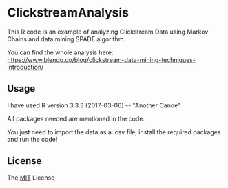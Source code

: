 # ClickstreamAnalysis
This R code is an example of analyzing Clickstream Data using Markov Chains and data mining SPADE algorithm.

You can find the whole analysis here: https://www.blendo.co/blog/clickstream-data-mining-techniques-introduction/

## Usage

I have used R version 3.3.3 (2017-03-06) -- "Another Canoe"

All packages needed are mentioned in the code.

You just need to import the data as a .csv file, install the required packages and run the code!

## License

The [MIT](https://opensource.org/licenses/MIT) License
